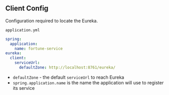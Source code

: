 ## Client Config

Configuration required to locate the Eureka.

`application.yml`
```yml
spring:
  application:
    name: fortune-service
eureka:
  client:
    serviceUrl:
      defaultZone: http://localhost:8761/eureka/
```


* `defaultZone` - the default `serviceUrl` to reach Eureka
* `spring.application.name` is the name the application will use to register its service
